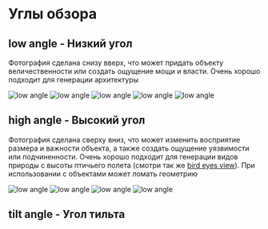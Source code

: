 # Углы обзора

## low angle - Низкий угол

Фотография сделана снизу вверх, что может придать объекту величественности или создать ощущение мощи и власти. Очень хорошо подходит для генерации архитектуры

![low angle](./angle/00000-3846148111.png)
![low angle](./angle/00002-3846148113.png)
![low angle](./angle/00003-3846148114.png)
![low angle](./angle/00012-2650699685.png)
![low angle](./angle/00015-2650699688.png)

## high angle - Высокий угол

Фотография сделана сверху вниз, что может изменить восприятие размера и важности объекта, а также создать ощущение уязвимости или подчиненности. Очень хорошо подходит для генерации видов природы с высоты птичьего полета (смотри так же [bird eyes view](./position.md#bird-eyes-view---высота-птичьего-полета)). При использовании с объектами может ломать геометрию

![low angle](./angle/00015-82260849.png)
![low angle](./angle/00016-82260850.png)
![low angle](./angle/00017-82260851.png)
![low angle](./angle/00018-82260852.png)

## tilt angle - Угол тильта
